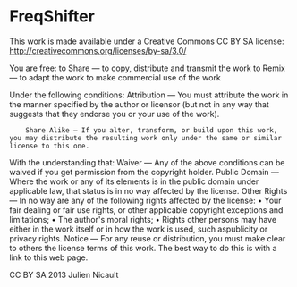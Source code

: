 FreqShifter
===========

This work is made available under a Creative Commons CC BY SA license:
http://creativecommons.org/licenses/by-sa/3.0/

You are free:
  	to Share — to copy, distribute and transmit the work
		to Remix — to adapt the work
		to make commercial use of the work
		
Under the following conditions:
		Attribution — You must attribute the work in the manner specified by the author or licensor (but not in any way that suggests that they endorse you or your use of the work).

        Share Alike — If you alter, transform, or build upon this work, you may distribute the resulting work only under the same or similar license to this one.

With the understanding that:
		Waiver — Any of the above conditions can be waived if you get permission from the copyright holder.
		Public Domain — Where the work or any of its elements is in the public domain under applicable law, that status is in no way affected by the license.
		Other Rights — In no way are any of the following rights affected by the license:
	•	Your fair dealing or fair use rights, or other applicable copyright exceptions and limitations;
	•	The author's moral rights;
	•	Rights other persons may have either in the work itself or in how the work is used, such aspublicity or privacy rights.
		Notice — For any reuse or distribution, you must make clear to others the license terms of this work. The best way to do this is with a link to this web page.

CC BY SA 2013 Julien Nicault
